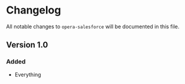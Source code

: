 # Changelog

All notable changes to `opera-salesforce` will be documented in this file.

## Version 1.0

### Added
- Everything
